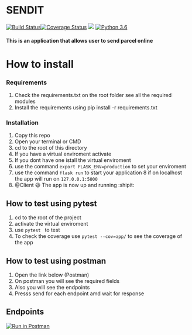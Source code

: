 # SENDIT



[![Build Status](https://travis-ci.org/Kibetchirchir/send-it.svg?branch=ft-specific-deliveries-161743205)](https://travis-ci.org/Kibetchirchir/send-it)[![Coverage Status](https://coveralls.io/repos/github/Kibetchirchir/send-it/badge.svg?branch=ft-specific-deliveries-161743205)](https://coveralls.io/github/Kibetchirchir/send-it?branch=ft-specific-deliveries-161743205)  <a href="https://codeclimate.com/github/Kibetchirchir/send-it/maintainability"><img src="https://api.codeclimate.com/v1/badges/0700db556fe2d04d93fc/maintainability" /></a>   [![Python 3.6](https://img.shields.io/badge/python-3.6-blue.svg)](https://www.python.org/downloads/release/python-360/)


#### This is an application that allows user to send parcel online

# How to install
### Requirements
1. Check the requirements.txt on the root folder see all the required modules
2. Install the requirements using pip install -r requirements.txt
 
 ### Installation
 1. Copy this repo 
 2. Open your terminal or CMD 
 3. cd to the root of this directory
 4. If you have a virtual enviroment activate
 5. If you dont have one istall the virtual enviroment
 6. use the command `export FLASK_ENV=production` to set your enviroment
 7. use the command `flask run` to start your application
 8 if on localhost the app will run on `127.0.0.1:5000`
 9. @Client :smiley: The app is now up and running :shipit:
 
 ## How to test using pytest
 1. cd to the root of the project
 2. activate the virtual enviroment
 3. use `pytest ` to test
 4. To check the coverage use `pytest --cov=app/` to see the coverage of the app

 ## How to test using postman
 1. Open the link below (Postman)
 2. On postman you will see the required fields
 3. Also you will see the endpoints
 5. Presss send for each endpoint amd wait for response
  
 
 ## Endpoints
 
 [![Run in Postman](https://run.pstmn.io/button.svg)](https://app.getpostman.com/run-collection/75c1b6a0196c63d62c57)
 

